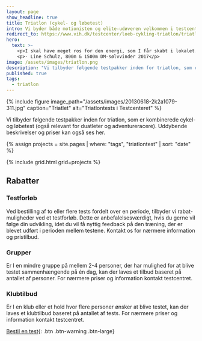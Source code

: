 ```yaml
---
layout: page
show_headline: true
title: Triatlon (cykel- og løbetest)
intro: Vi byder både motionisten og elite-udøveren velkommen i testcentret.
redirect_to: https://www.vih.dk/testcenter/loeb-cykling-triatlon/triatlon/
hero:
  text: >-
    <p>I skal have meget ros for den energi, som I får skabt i lokalet. Stemningen var meget professionel, men samtidig afslappet - det var meget motiverende.</p>
    <p>- Line Schulz, 800m & 1500m DM-sølvvinder 2017</p>
image: /assets/images/triatlon.png
description: "Vi tilbyder følgende testpakker inden for triatlon, som er kombinerede cykel- og løbetest (også relevant for duatleter og adventureracere). Uddybende beskrivelser og priser kan også ses her."
published: true
tags:
  - triatlon
---
```


{% include figure image_path="/assets/images/20130618-2k2a1079-311.jpg" caption="Triatlet" alt="Triatlontests i Testcenteret" %}

Vi tilbyder følgende testpakker inden for triatlon, som er kombinerede cykel- og løbetest (også relevant for duatleter og adventureracere). Uddybende beskrivelser og priser kan også ses her.

{% assign projects = site.pages | where: "tags", "triatlontest" | sort: "date" %}

{% include grid.html grid=projects %}

## Rabatter

### Testforløb

Ved bestilling af to eller flere tests fordelt over en periode, tilbyder vi rabat-muligheder ved et testforløb. Dette er anbefalelsesværdigt, hvis du gerne vil følge din udvikling, idet du vil få nyttig feedback på den træning, der er blevet udført i perioden mellem testene. Kontakt os for nærmere information og pristilbud.

### Grupper

Er I en mindre gruppe på mellem 2-4 personer, der har mulighed for at blive testet sammenhængende på én dag, kan der laves et tilbud baseret på antallet af personer. For nærmere priser og information kontakt testcentret.

### Klubtilbud

Er I en klub eller et hold hvor flere personer ønsker at blive testet, kan der laves et klubtilbud baseret på antallet af tests. For nærmere priser og information kontakt testcentret.

[Bestil en test](/kontakt){: .btn .btn-warning .btn-large}
